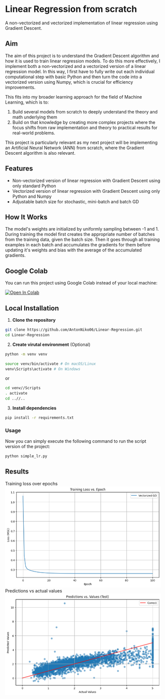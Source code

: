 # Linear Regression from scratch
A non-vectorized and vectorized implementation of linear regression using Gradient Descent.

## Aim
The aim of this project is to understand the Gradient Descent algorithm and how it is used to train linear regression models. To do this more effectively, I implement both a non-vectorized and a vectorized version of a linear regression model. In this way, I first have to fully write out each individual computational step with basic Python and then turn the code into a vectorized version using Numpy, which is crucial for efficiency improvements.

This fits into my broader learning approach for the field of Machine Learning, which is to:
1. Build several models from scratch to deeply understand the theory and math underlying them
2. Build on that knowledge by creating more complex projects where the focus shifts from raw implementation and theory to practical results for real-world problems.

This project is particularly relevant as my next project will be implementing an Artificial Neural Network (ANN) from scratch, where the Gradient Descent algorithm is also relevant.

## Features
- Non-vectorized version of linear regression with Gradient Descent using only standard Python
- Vectorized version of linear regression with Gradient Descent using only Python and Numpy
- Adjustable batch size for stochastic, mini-batch and batch GD

## How It Works
The model's weights are initialized by uniformly sampling between -1 and 1. During training the model first creates the appropriate number of batches from the training data, given the batch size. Then it goes through all training examples in each batch and accumulates the gradients for them before updating it's weights and bias with the average of the accumulated gradients.

## Google Colab
You can run this project using Google Colab instead of your local machine: 

[![Open In Colab](https://colab.research.google.com/assets/colab-badge.svg)](https://colab.research.google.com/github/AntonNiko06/Linear-Regression/blob/main/simple_lr.ipynb)

## Local Installation
1. **Clone the repository**
```bash
git clone https://github.com/AntonNiko06/Linear-Regression.git
cd Linear-Regression
```
2. **Create virutal environment** (Optional)
```bash
python -m venv venv
```
```bash
source venv/bin/activate # On macOS/Linux
venv\Scripts\activate # On Windows
```
or
```bash
cd venv//Scripts
. activate
cd ..//..
```
3. **Install dependencies**
```bash
pip install -r requirements.txt
```

### Usage
Now you can simply execute the following command to run the script version of the project:
```bash
python simple_lr.py
```

## Results
Training loss over epochs
![Training loss over epochs](assets/loss_vs_epochs.png)
Predictions vs actual values
![Predictions vs actual values](assets/pred_vs_real_test.png)
